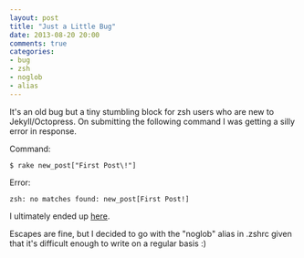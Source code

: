 ```yaml
---
layout: post
title: "Just a Little Bug"
date: 2013-08-20 20:00
comments: true
categories: 
- bug
- zsh
- noglob
- alias
---
```

It's an old bug but a tiny stumbling block for zsh users who are new to Jekyll/Octopress. On submitting the following command I was getting a silly error in response.

Command:
```
$ rake new_post["First Post\!"]
```
Error:
```
zsh: no matches found: new_post[First Post!]
```

I ultimately ended up [here](https://github.com/imathis/octopress/issues/117#issuecomment-3707975).

Escapes are fine, but I decided to go with the "noglob" alias in .zshrc given that it's difficult enough to write on a regular basis :)
